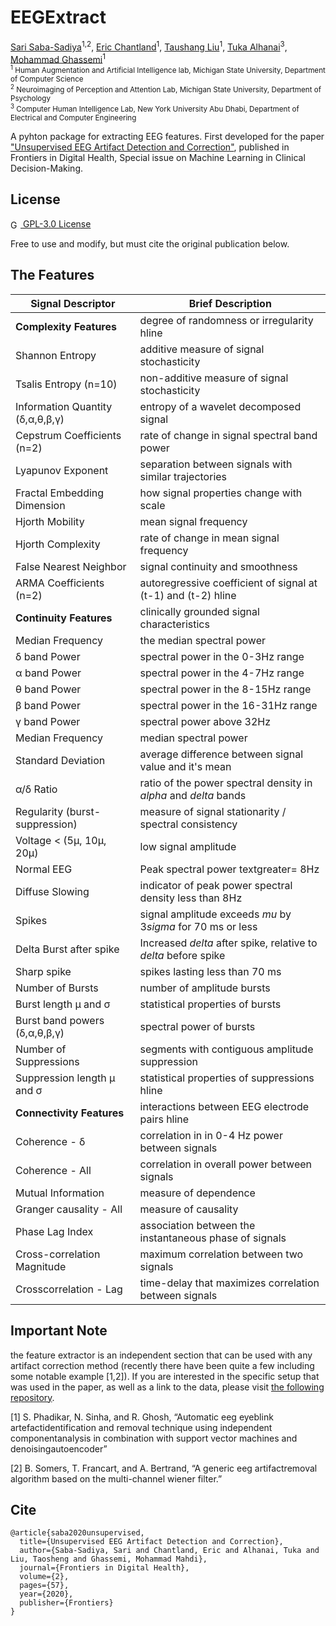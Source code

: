 # EEGExtract
[Sari Saba-Sadiya](https://cse.msu.edu/~sadiyasa/)<sup>1,2</sup>,
[Eric Chantland]()<sup>1</sup>,
[Taushang Liu](https://npal.psy.msu.edu/)<sup>1</sup>,
[Tuka Alhanai](https://talhanai.xyz/)<sup>3</sup>,
[Mohammad Ghassemi](https://ghassemi.xyz/)<sup>1</sup><br>
<sub>
<sup>1</sup> Human Augmentation and Artificial Intelligence lab, Michigan State University, Department of Computer Science<br>
<sup>2</sup> Neuroimaging of Perception and Attention Lab, Michigan State University, Department of Psychology<br>
<sup>3</sup> Computer Human Intelligence Lab, New York University Abu Dhabi, Department of Electrical and Computer Engineering<br>
</sub>


A pyhton package for extracting EEG features. First developed for the paper ["Unsupervised EEG Artifact Detection and Correction"](https://www.frontiersin.org/articles/10.3389/fdgth.2020.608920/abstract), published in Frontiers in Digital Health, Special issue on Machine Learning in Clinical Decision-Making.


## License

<a href="https://www.gnu.org/licenses/gpl-3.0.en.html">
<img src="https://cdn2.iconfinder.com/data/icons/business-and-finance-311/32/Business_and_Finance_scale_weight_weights_scales_balance-256.png" alt="GPL-3.0 License" height="16" style="vertical-align:middle"> GPL-3.0 License </img></a>

Free to use and modify, but must cite the original publication below.

## The Features
| Signal Descriptor                       | Brief Description|
| --------------- | --------------- |
| __Complexity Features__                                 | degree of randomness or irregularity  hline|
| Shannon Entropy        | additive measure of signal stochasticity    |
| Tsalis Entropy (n=10)  | non-additive measure of signal stochasticity  |
| Information Quantity  (δ,α,θ,β,γ)  | entropy of a wavelet decomposed signal         |
| Cepstrum Coefficients (n=2)                        | rate of change in signal spectral band power   |
| Lyapunov Exponent                                | separation between signals with similar trajectories   |
| Fractal Embedding Dimension                      | how signal properties change with scale |
| Hjorth Mobility                                  | mean signal frequency   |
| Hjorth Complexity                                | rate of change in mean signal frequency   |
| False Nearest Neighbor                           | signal continuity and smoothness |
| ARMA Coefficients (n=2)                       | autoregressive coefficient of signal at (t-1) and (t-2)  hline|
| __Continuity Features__                               | clinically grounded signal characteristics |
| Median Frequency                               |   the median spectral power    |
| δ band Power                             |  spectral power in the 0-3Hz range  |
| α band Power                             |  spectral power in the 4-7Hz range   |
| θ band Power                             |  spectral power in the 8-15Hz range   |
| β band Power                              |  spectral power in the 16-31Hz range   |
| γ band Power                             |  spectral power above 32Hz |
| Median Frequency                               |   median spectral power   |
| Standard Deviation                              | average difference between signal value and it's mean   |
| α/δ Ratio                          | ratio of the power spectral density in $alpha$ and $delta$ bands |
| Regularity (burst-suppression)                 | measure of signal stationarity / spectral consistency  |
| Voltage < (5μ, 10μ, 20μ)          |  low signal amplitude |
| Normal EEG                                |        Peak spectral power textgreater= 8Hz   |
| Diffuse Slowing                           |        indicator of peak power spectral density less than 8Hz   |
| Spikes                                    |        signal amplitude exceeds $mu$ by 3$sigma$ for 70 ms or less   |
| Delta Burst after spike                   |        Increased $delta$ after spike, relative to $delta$ before spike |
| Sharp spike                               |        spikes lasting less than 70 ms   |
| Number of Bursts                          |        number of amplitude bursts  |
| Burst length μ and σ             |        statistical properties of bursts |
| Burst band powers (δ,α,θ,β,γ)   | spectral power of bursts  |
| Number of Suppressions                            | segments with contiguous amplitude suppression  |
| Suppression length μ and σ             | statistical properties of suppressions  hline|
| __Connectivity Features__                             |             interactions between EEG electrode pairs  hline|
| Coherence - δ                            | correlation in in 0-4 Hz power between signals    |
| Coherence - All                                 | correlation in overall power between signals |
| Mutual Information                               | measure of dependence |
| Granger causality - All                          | measure of causality |
| Phase Lag Index                                  | association between the instantaneous phase of signals |
| Cross-correlation Magnitude                      | maximum correlation between two signals |
| Crosscorrelation - Lag                           | time-delay that maximizes correlation between signals |

## Important Note
the feature extractor is an independent section that can be used with any artifact correction method (recently there have been quite a few including some notable example [1,2]). If you are interested in the specific setup that was used in the paper, as well as a link to the data, please visit [the following repository](https://github.com/sari-saba-sadiya/EEG-Artifact-Correction-Via-Completion).

[1] S. Phadikar, N. Sinha, and R. Ghosh, “Automatic eeg eyeblink artefactidentification and removal technique using independent componentanalysis in combination with support vector machines and denoisingautoencoder”

[2] B. Somers, T. Francart, and A. Bertrand, “A generic eeg artifactremoval algorithm based on the multi-channel wiener filter.”



## Cite
```
@article{saba2020unsupervised,
  title={Unsupervised EEG Artifact Detection and Correction},
  author={Saba-Sadiya, Sari and Chantland, Eric and Alhanai, Tuka and Liu, Taosheng and Ghassemi, Mohammad Mahdi},
  journal={Frontiers in Digital Health},
  volume={2},
  pages={57},
  year={2020},
  publisher={Frontiers}
}
```

